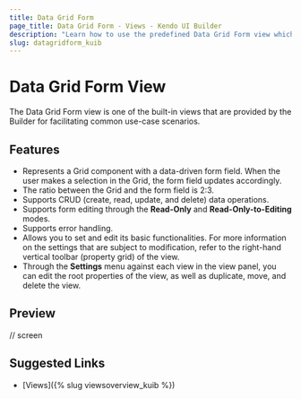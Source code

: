 ```yaml
---
title: Data Grid Form
page_title: Data Grid Form - Views - Kendo UI Builder
description: "Learn how to use the predefined Data Grid Form view which is provided by the Kendo UI Builder tool for creating and managing Angular and AngularJS-based web applications."
slug: datagridform_kuib
---
```


# Data Grid Form View

The Data Grid Form view is one of the built-in views that are provided by the Builder for facilitating common use-case scenarios.  

## Features

* Represents a Grid component with a data-driven form field. When the user makes a selection in the Grid, the form field updates accordingly.
* The ratio between the Grid and the form field is 2:3.
* Supports CRUD (create, read, update, and delete) data operations.
* Supports form editing through the **Read-Only** and **Read-Only-to-Editing** modes.
* Supports error handling.
* Allows you to set and edit its basic functionalities. For more information on the settings that are subject to modification, refer to the right-hand vertical toolbar (property grid) of the view.
* Through the **Settings** menu against each view in the view panel, you can edit the root properties of the view, as well as duplicate, move, and delete the view.

## Preview

// screen

## Suggested Links

* [Views]({% slug viewsoverview_kuib %})
